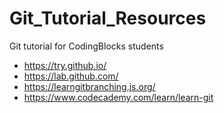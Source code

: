 # Git_Tutorial_Resources
Git tutorial for CodingBlocks students
- https://try.github.io/
- https://lab.github.com/
- https://learngitbranching.js.org/
- https://www.codecademy.com/learn/learn-git
